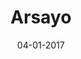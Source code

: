 ---
layout: project
title: 'Arsayo'
caption: Sac à dos vegan fabriqué en France
description: >
  (En cours de construction)
date: '04-01-2017'
image: 
  path: /assets/img/proworks/cover-logo-arsayo.jpg
  srcset: 
    1920w: /assets/img/proworks/cover-logo-arsayo.jpg
    960w:  /assets/img/proworks/cover-logo-arsayo@0,5x.jpg
    480w:  /assets/img/proworks/cover-logo-arsayo@0,25x.jpg

links:
  - title: Voir le site officiel d'Arsayo
    url: https://arsayo.com/
sitemap: false

---